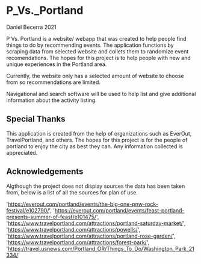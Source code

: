 # P_Vs._Portland
Daniel Becerra 2021

P Vs. Portland is a website/ webapp that was created to help people find things to do by recommending events. The application functions by scraping data from selected website and collets them to randomize event recomendations. The hopes for this project is to help people with new and unique experiences in the Portland area.

Currently, the website only has a selected amount of website to choose from so recommendations are limited.

Navigational and search software will be used to help list and give additional information about the activity listing.

## Special Thanks
This application is created from the help of organizations such as EverOut, TravelPortland, and others. The hopes for this project is for the people of portland to enjoy the city as best they can. Any information collected is appreciated.


## Acknowledgements
Algthough the project does not display sources the data has been taken from, below is a list of all the sources for plan of use.

 'https://everout.com/portland/events/the-big-one-pnw-rock-festival/e102790/',
 'https://everout.com/portland/events/feast-portland-presents-summer-of-feast/e101475/',
 'https://www.travelportland.com/attractions/portland-saturday-market/',
 'https://www.travelportland.com/attractions/powells/',
 'https://www.travelportland.com/attractions/portland-rose-garden/',
 'https://www.travelportland.com/attractions/forest-park/',
 'https://travel.usnews.com/Portland_OR/Things_To_Do/Washington_Park_21334/'
  
